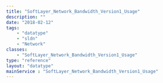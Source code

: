 ```yaml
---
title: "SoftLayer_Network_Bandwidth_Version1_Usage"
description: ""
date: "2018-02-12"
tags:
    - "datatype"
    - "sldn"
    - "Network"
classes:
    - "SoftLayer_Network_Bandwidth_Version1_Usage"
type: "reference"
layout: "datatype"
mainService : "SoftLayer_Network_Bandwidth_Version1_Usage"
---
```


